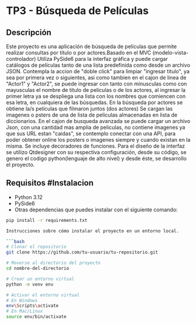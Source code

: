 # TP3 - Búsqueda de Películas

## Descripción
Este proyecto es una aplicación de búsqueda de películas que permite realizar consultas por título o por actores.Basado en el MVC (modelo-vista-controlador) Utiliza PySide6 para la interfaz gráfica y puede cargar catálogos de películas tanto de una lista predefinida como desde un archivo JSON.
Contempla la accion de "doble click" para limpiar "ingresar titulo", ya sea por primera vez o siguientes, asi como tambien en el cajon de linea de "Actor1" y "Actor2", se puede ingresar con tanto con minusculas como con mayusculas el nombre de titulo de peliculas o de los actores, al ingresar la primer letra ya se despliega una lista con los nombres que comiencen con esa letra, en cualquiera de las búsquedas. En la búsqueda por actores se obtiene la/s películas que filmaron juntos (dos actores) Se cargan las imagenes o psters de una de lista de peliculas almacenadas en lista de diccionarios. En el cajon de busqueda avanzada se puede cargar un archivo Json, con una cantidad mas amplia de peliculas, no contiene imagenes ya que sus URL estan "caidas", se contemplo conectar con una API, para poder obtener online los posters o imagenes siempre y cuando existan en la misma. Se incluye decoradores de funciones.
Para el diseño de la interfaz se utilizo Qtdesigner con su respectiva configuración, desde su código, se genero el codigo python(lenguaje de alto nivel) y desde éste, se desarrollo el proyecto.


## Requisitos #Instalacion
- Python 3.12
- PySide6
- Otras dependencias que puedes instalar con el siguiente comando:
```bash
pip install -r requirements.txt

Instrucciones sobre cómo instalar el proyecto en un entorno local.

```bash
# Clonar el repositorio
git clone https://github.com/tu-usuario/tu-repositorio.git

# Moverse al directorio del proyecto
cd nombre-del-directorio

# Crear un entorno virtual
python -m venv env

# Activar el entorno virtual
# En Windows
env\Scripts\activate
# En Mac/Linux
source env/bin/activate




